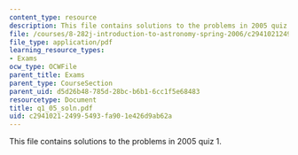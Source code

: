 ```yaml
---
content_type: resource
description: This file contains solutions to the problems in 2005 quiz 1.
file: /courses/8-282j-introduction-to-astronomy-spring-2006/c294102124995493fa901e426d9ab62a_q1_05_soln.pdf
file_type: application/pdf
learning_resource_types:
- Exams
ocw_type: OCWFile
parent_title: Exams
parent_type: CourseSection
parent_uid: d5d26b48-785d-28bc-b6b1-6cc1f5e68483
resourcetype: Document
title: q1_05_soln.pdf
uid: c2941021-2499-5493-fa90-1e426d9ab62a
---
```

This file contains solutions to the problems in 2005 quiz 1.

